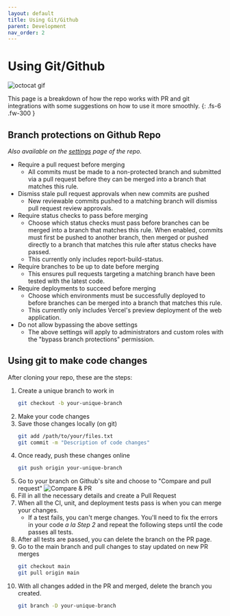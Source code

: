 ```yaml
---
layout: default
title: Using Git/Github
parent: Development
nav_order: 2
---
```


# Using Git/Github

![octocat gif](https://octodex.github.com/images/NUX_Octodex.gif)

This page is a breakdown of how the repo works with PR and git integrations with some suggestions on how to use it more smoothly.
{: .fs-6 .fw-300 }

## Branch protections on Github Repo
_Also available on the [settings](https://github.com/dariustb/VibeBeyond/settings/branch_protection_rules/33247465) page of the repo._

* Require a pull request before merging
    * All commits must be made to a non-protected branch and submitted via a pull request before they can be merged into a branch that matches this rule.
* Dismiss stale pull request approvals when new commits are pushed
    * New reviewable commits pushed to a matching branch will dismiss pull request review approvals.
* Require status checks to pass before merging
    * Choose which status checks must pass before branches can be merged into a branch that matches this rule. When enabled, commits must first be pushed to another branch, then merged or pushed directly to a branch that matches this rule after status checks have passed.
    * This currently only includes report-build-status.
* Require branches to be up to date before merging
    * This ensures pull requests targeting a matching branch have been tested with the latest code.
* Require deployments to succeed before merging
    * Choose which environments must be successfully deployed to before branches can be merged into a branch that matches this rule.
    * This currently only includes Vercel's preview deployment of the web application.
* Do not allow bypassing the above settings
    * The above settings will apply to administrators and custom roles with the "bypass branch protections" permission.

## Using git to make code changes

After cloning your repo, these are the steps:
1. Create a unique branch to work in
    ```sh
    git checkout -b your-unique-branch
    ```
2. Make your code changes
3. Save those changes locally (on git)
    ```sh
    git add /path/to/your/files.txt
    git commit -m "Description of code changes"
    ```
4. Once ready, push these changes online
    ```sh
    git push origin your-unique-branch
    ```
5. Go to your branch on Github's site and choose to "Compare and pull request"
    ![Compare & PR](https://i.stack.imgur.com/7yscx.png)
6. Fill in all the necessary details and create a Pull Request
7. When all the CI, unit, and deployment tests pass is when you can merge your changes.
    * If a test fails, you can't merge changes. You'll need to fix the errors in your code _a la Step 2_ and repeat the following steps until the code passes all tests.
8. After all tests are passed, you can delete the branch on the PR page.
9. Go to the main branch and pull changes to stay updated on new PR merges
    ```sh
    git checkout main
    git pull origin main
    ```
10. With all changes added in the PR and merged, delete the branch you created.
    ```sh
    git branch -D your-unique-branch
    ```